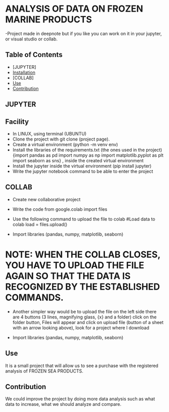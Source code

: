 # ANALYSIS OF DATA ON FROZEN MARINE PRODUCTS

-Project made in deepnote but if you like you can work on it in your jupyter, or visual studio or collab.

## Table of Contents
- [JUPYTER]
- [Installation](#installation)
- [COLLAB]
- [Use](#use)
- [Contribution](#contribution)

## JUPYTER
## Facility

- In LINUX, using terminal (UBUNTU)
- Clone the project with git clone (project page).
- Create a virtual environment (python -m venv env)
- Install the libraries of the requirements.txt (the ones used in the project)
{import pandas as pd
import numpy as np
import matplotlib.pyplot as plt
import seaborn as sns} , inside the created virtual environment
- Install the jupyter inside the virtual environment (pip install jupyter)
- Write the jupyter notebook command to be able to enter the project

## COLLAB

- Create new collaborative project
- Write the code from google.colab import files
- Use the following command to upload the file to colab
#Load data to colab
load = files.upload()

- Import libraries (pandas, numpy, matplotlib, seaborn)

# NOTE: WHEN THE COLLAB CLOSES, YOU HAVE TO UPLOAD THE FILE AGAIN SO THAT THE DATA IS RECOGNIZED BY THE ESTABLISHED COMMANDS.

- Another simpler way would be to upload the file on the left side there are 4 buttons (3 lines, magnifying glass, {x} and a folder) click on the folder button, Files will appear and click on upload file (button of a sheet with an arrow looking above), look for a project where I download

- Import libraries (pandas, numpy, matplotlib, seaborn)

## Use

It is a small project that will allow us to see a purchase with the registered analysis of FROZEN SEA PRODUCTS.

## Contribution

We could improve the project by doing more data analysis such as what data to increase, what we should analyze and compare.